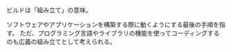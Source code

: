 ビルドは「組み立て」の意味。

ソフトウェアやアプリケーションを構築する際に動くようにする最後の手順を指す。
ただ、プログラミング言語やライブラリの機能を使ってコーディングするのも広義の組み立てとして考えられる。
